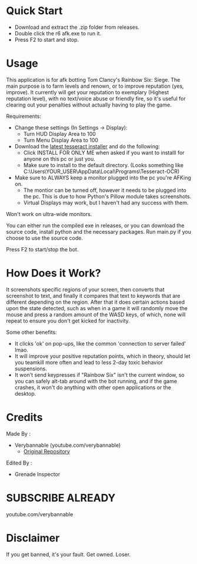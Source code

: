 # Quick Start
- Download and extract the .zip folder from releases.
- Double click the r6 afk.exe to run it.
- Press F2 to start and stop.

# Usage
This application is for afk botting Tom Clancy's Rainbow Six: Siege. The main purpose is to farm levels and renown, or to improve reputation (yes, improve).
It currently will get your reputation to exemplary (Highest reputation level), with no text/voice abuse or friendly fire, so it's useful for clearing out your penalties without actually having to play the game.

Requirements:
- Change these settings (In Settings -> Display):
  - Turn HUD Display Area to 100
  - Turn Menu Display Area to 100
- Download the [latest tesseract installer](https://github.com/UB-Mannheim/tesseract/wiki "Latest Tesseract Installer") and do the following:
  - Click INSTALL FOR ONLY ME when asked if you want to installl for anyone on this pc or just you.
  - Make sure to install to the default directory. (Looks something like C:\Users\YOUR_USER\AppData\Local\Programs\Tesseract-OCR)
- Make sure to ALWAYS keep a monitor plugged into the pc you're AFKing on.
  - The montior can be turned off, however it needs to be plugged into the pc. This is due to how Python's Pillow module takes screenshots.
  - Virtual Displays may work, but I haven't had any success with them.

Won't work on ultra-wide monitors.

You can either run the compiled exe in releases, or you can download the source code, install python and the necessary packages.
Run main.py if you choose to use the source code.

Press F2 to start/stop the bot.

# How Does it Work?
It screenshots specific regions of your screen, then converts that screenshot to text, and finally it compares that text to keywords that are different depending on the region. After that it does certain actions based upon the state detected, such as when in a game it will randomly move the mouse and press a random amount of the WASD keys, of which, none will repeat to ensure you don't get kicked for inactivity.

Some other benefits:
- It clicks 'ok' on pop-ups, like the common 'connection to server failed' lmao.
- It will improve your positive reputation points, which in theory, should let you teamkill more often and lead to less 2-day toxic behavior suspensions.
- It won't send keypresses if "Rainbow Six" isn't the current window, so you can safely alt-tab around with the bot running, and if the game crashes, it won't
do anything with other open applications or the desktop.

# Credits 
Made By :
- Verybannable (youtube.com/verybannable)
  - [Original Repository](https://github.com/VeryBannable/r6-scraping-afk "Original Repository")

Edited By : 
- Grenade Inspector 

# SUBSCRIBE ALREADY
youtube.com/verybannable

# Disclaimer
If you get banned, it's your fault. Get owned. Loser. 
